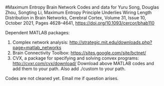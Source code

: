 #Maximum Entropy Brain Network
Codes and data for 
Yuru Song, Douglas Zhou, Songting Li, Maximum Entropy Principle Underlies Wiring Length Distribution in Brain Networks, 
Cerebral Cortex, Volume 31, Issue 10, October 2021,
Pages 4628–4641, https://doi.org/10.1093/cercor/bhab110

Dependent MATLAB packages:
1. Complex network analysis: http://strategic.mit.edu/downloads.php?page=matlab_networks 
2. Brain Connectivity Toolbox: https://sites.google.com/site/bctnet/
3. CVX, a package for specifying and solving convex programs: http://cvxr.com/cvx/download/ 
Download above MATLAB codes and add them to your path. 
Also add ./custom to your path.

Codes are not cleaned yet. Email me if question arises.
